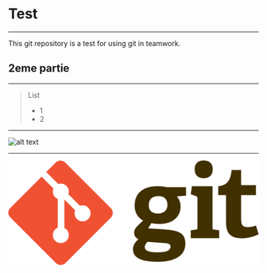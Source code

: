 # Test
---
This git repository is a test for using git in teamwork.
## 2eme partie
---

> List
> - 1
> - 2
--- 

![alt text](https://upload.wikimedia.org/wikipedia/commons/5/55/Logo-ESGI.jpg)

---

![alt text](Git-logo.svg)
